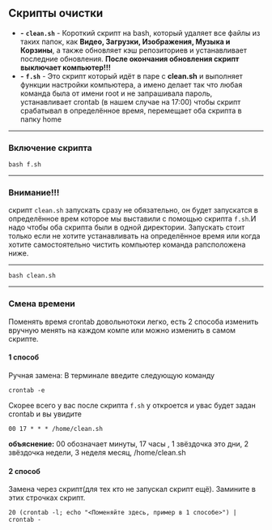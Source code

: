 ## Скрипты очистки
- **-** **`clean.sh`** - Короткий скрипт на bash, который удаляет все файлы из таких папок, как **Видео, Загрузки, Изображения, Музыка и Корзины**, а также обновляет кэш репозиториев и устанавливает последние обновления. **После окончания обновления скрипт выключает компьютер!!!**
- **-** **`f.sh`** - Это скрипт который идёт в паре с **clean.sh** и выполняет функции настройки компьютера, а имено делает так что любая команда была от имени root и не запрашивала пароль, устанавливает crontab (в нашем случае на 17:00) чтобы скрипт срабатывал в определённое время, перемещает оба скрипта в папку home
--------------------------------------------------------------------------------------------------------------------------------------------------------------

   ### Включение скрипта
      
   ```
   bash f.sh
   ```

--------------------------------------------------------------------------------------------------------------------------------------------------------------
  ### Внимание!!!
  скрипт `clean.sh` запускать сразу не обязательно, он будет запускатся в определённое врем которое мы выставили с помощью скрипта `f.sh`.И надо чтобы оба скрипта были в одной директории. Запускать стоит только если не хотите устанавливать на определённое время или когда хотите самостоятельно чистить компьютер команда рапсположена ниже.

---------------------------------------------------------------------------------------------------------------------------------------------------------------
  ```
  bash clean.sh
  ```
--------------------------------------------------------------------------------------------------------------------------------------------------------------

   ### Смена времени
   Поменять время crontab довольнотоки легко, есть 2 способа изменить вручную менять на каждом компе или можно изменить в самом скрипте.

   #### 1 способ
   Ручная замена: В терминале введите следующую команду

   ```
   crontab -e
   ```
   Скорее всего у вас после скрипта `f.sh` у откроется и увас будет задан crontab и вы увидите
   ```
   00 17 * * * /home/clean.sh
   ```
   **объяснение:** 00 обозначает минуты, 17 часы , 1 звёздочка это дни, 2 звёздочка недели, 3 неделя месяц, /home/clean.sh
   
   #### 2 способ
   Замена через скрипт(для тех кто не запускал скрипт ещё). Замините в этих строчках скрипт.
   
   ```
   20 (crontab -l; echo "<Поменяйте здесь, пример в 1 способе>") | crontab -
   ```

